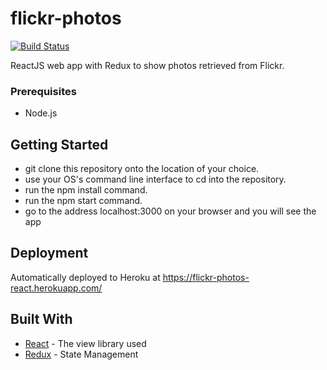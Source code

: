 # flickr-photos
[![Build Status](https://travis-ci.org/nt2013/flickr-photos.svg?branch=master)](https://travis-ci.org/nt2013/flickr-photos)

ReactJS web app with Redux to show photos retrieved from Flickr.

### Prerequisites

- Node.js

## Getting Started

- git clone this repository onto the location of your choice.
- use your OS's command line interface to cd into the repository.
- run the npm install command.
- run the npm start command.
- go to the address localhost:3000 on your browser and you will see the app

## Deployment

Automatically deployed to Heroku at https://flickr-photos-react.herokuapp.com/

## Built With

* [React](https://github.com/facebook/react) - The view library used
* [Redux](https://github.com/reduxjs/redux) - State Management
